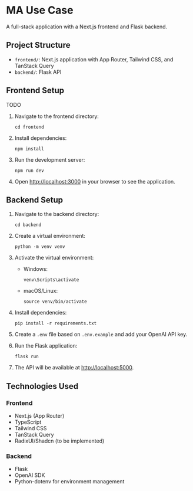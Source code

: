 # MA Use Case

A full-stack application with a Next.js frontend and Flask backend.

## Project Structure

- `frontend/`: Next.js application with App Router, Tailwind CSS, and TanStack Query
- `backend/`: Flask API

## Frontend Setup

TODO

1. Navigate to the frontend directory:
   ```
   cd frontend
   ```

2. Install dependencies:
   ```
   npm install
   ```

3. Run the development server:
   ```
   npm run dev
   ```

4. Open [http://localhost:3000](http://localhost:3000) in your browser to see the application.

## Backend Setup

1. Navigate to the backend directory:
   ```
   cd backend
   ```

2. Create a virtual environment:
   ```
   python -m venv venv
   ```

3. Activate the virtual environment:
   - Windows:
     ```
     venv\Scripts\activate
     ```
   - macOS/Linux:
     ```
     source venv/bin/activate
     ```

4. Install dependencies:
   ```
   pip install -r requirements.txt
   ```

5. Create a `.env` file based on `.env.example` and add your OpenAI API key.

6. Run the Flask application:
   ```
   flask run
   ```

7. The API will be available at [http://localhost:5000](http://localhost:5000).

## Technologies Used

### Frontend
- Next.js (App Router)
- TypeScript
- Tailwind CSS
- TanStack Query
- RadixUI/Shadcn (to be implemented)

### Backend
- Flask
- OpenAI SDK
- Python-dotenv for environment management
